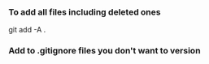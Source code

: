 ### To add all files including deleted ones
git add -A . 

### Add to .gitignore files you don't want to version

